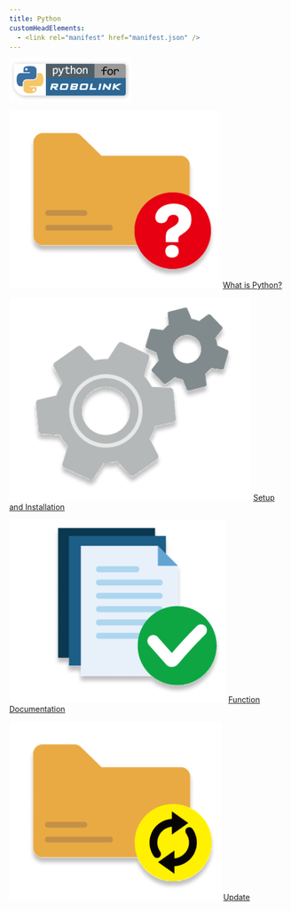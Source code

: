 ```yaml
---
title: Python
customHeadElements:
  - <link rel="manifest" href="manifest.json" />
---
```


<div className='level2_main_image'>

  <img src="/img/CDE/Python-logo.png" width="220px"/>

</div>

<div className='column_2_images'>

<div className='level_image_column'>

  [![What is Python?](/img/CDE/what-is-icon.png)](/docs/CoDroneEDU/Python/page1/)
  [What is Python?](/docs/CoDroneEDU/Python/page1/)  

  [![Setup and Installation](/img/CDE/set-up.png)](/docs/CoDroneEDU/Python/page2/)
  [Setup and Installation](/docs/CoDroneEDU/Python/page2/)

</div>

</div>

<div className='column_2_images'>

<div className='level_image_column'>

  [![Function Documentation](/img/CDE/doc-app.png)](/docs/CoDroneEDU/Python/page4/)
  [Function<br />Documentation](/docs/CoDroneEDU/Python/page4/)

  [![Update](/img/CDE/python-update-icon.png)](/docs/CoDroneEDU/Python/page3/)
  [Update](/docs/CoDroneEDU/Python/page3/)

</div>

</div>